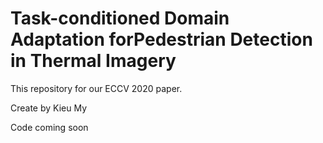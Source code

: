 # Task-conditioned Domain Adaptation forPedestrian Detection in Thermal Imagery

This repository for our ECCV 2020 paper.

Create by Kieu My

Code coming soon
